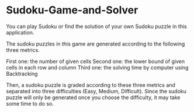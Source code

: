 # Sudoku-Game-and-Solver
You can play Sudoku or find the solution of your own Sudoku puzzle in this application.

The sudoku puzzles in this game are generated according to the following three metrics.

First one: the number of given cells
Second one: the lower bound of given cells in each row and column
Third one: the solving time by computer using Backtracking

Then, a sudoku puzzle is graded according to these three metrics and separated into three difficulties (Easy, Medium, Difficult).
Since the sudoku puzzle will only be generated once you choose the difficulty, it may take some time to do so.
